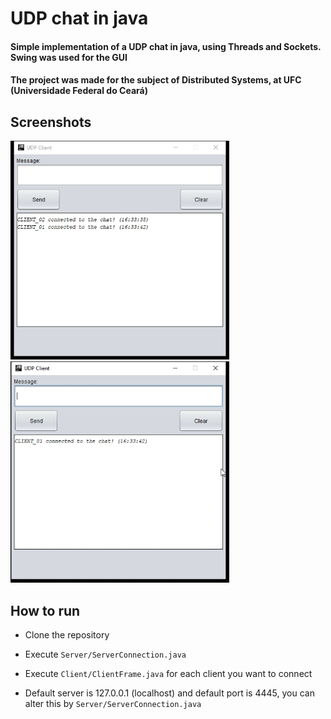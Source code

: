
# UDP chat in java

  
#### Simple implementation of a UDP chat in java, using Threads and Sockets. Swing was used for the GUI

#### The project was made for the subject of Distributed Systems, at UFC (Universidade Federal do Ceará)

## Screenshots

<p  float="left">

<img  src="https://github.com/rafaelsilva81/udp-chat/blob/main/res/example1.gif"  width="350px"/>

<img  src="https://github.com/rafaelsilva81/udp-chat/blob/main/res/example2.gif"  width="350px"/>

</p>

## How to run

- Clone the repository

- Execute `Server/ServerConnection.java`

- Execute `Client/ClientFrame.java` for each client you want to connect

- Default server is 127.0.0.1 (localhost) and default port is 4445, you can alter this by `Server/ServerConnection.java`
